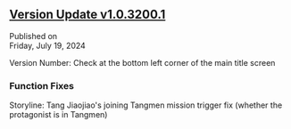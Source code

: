 ## [Version Update v1.0.3200.1](https://store.steampowered.com/news/app/1859910/view/4352249866651883660?l=tchinese)

Published on  
Friday, July 19, 2024

Version Number: Check at the bottom left corner of the main title screen

### Function Fixes

Storyline: Tang Jiaojiao's joining Tangmen mission trigger fix (whether the protagonist is in Tangmen)